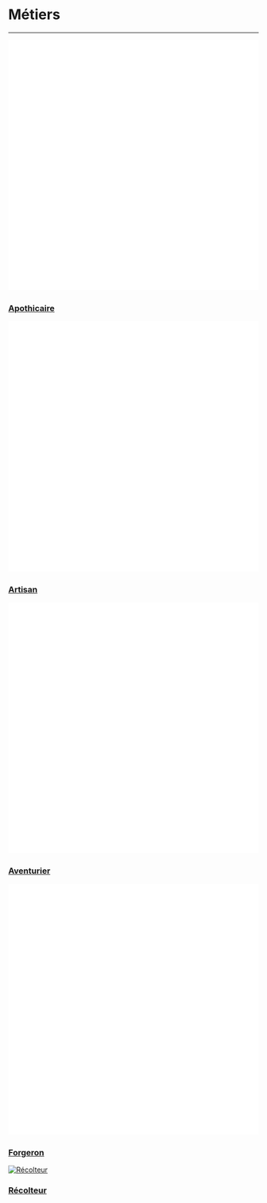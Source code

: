 # Métiers  <!-- {docsify-ignore} -->

---

<div class="gallery">
  <div class="gallery-item-small">
    <a href="/#/métiers/apothicaire">
      <img src="_media\metiers\Apothicaire.png" alt="Apothicaire" data-no-zoom>
      <h3>Apothicaire</h3>
    </a>
  </div>
  <div class="gallery-item-small">
    <a href="/#/métiers/artisan">
      <img src="_media\metiers\Artisan.png" alt="Artisan" data-no-zoom>
      <h3>Artisan</h3>
    </a>
  </div>
  <div class="gallery-item-small">
    <a href="/#/métiers/aventurier">
      <img src="_media\metiers\Aventurier.png" alt="Aventurier" data-no-zoom>
      <h3>Aventurier</h3>
    </a>
  </div>
  <div class="gallery-item-small">
    <a href="/#/métiers/forgeron">
      <img src="_media\metiers\Forgeron.png" alt="Forgeron" data-no-zoom>
      <h3>Forgeron</h3>
    </a>
  </div>
  <div class="gallery-item-small">
    <a href="/#/métiers/récolteur">
      <img src="_media\metiers\Récolteur.png" alt="Récolteur" data-no-zoom>
      <h3>Récolteur</h3>
    </a>
  </div>
</div>